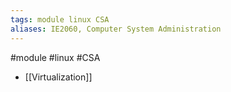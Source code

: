 ```yaml
---
tags: module linux CSA
aliases: IE2060, Computer System Administration
---
```

#module  #linux #CSA 
- [[Virtualization]]